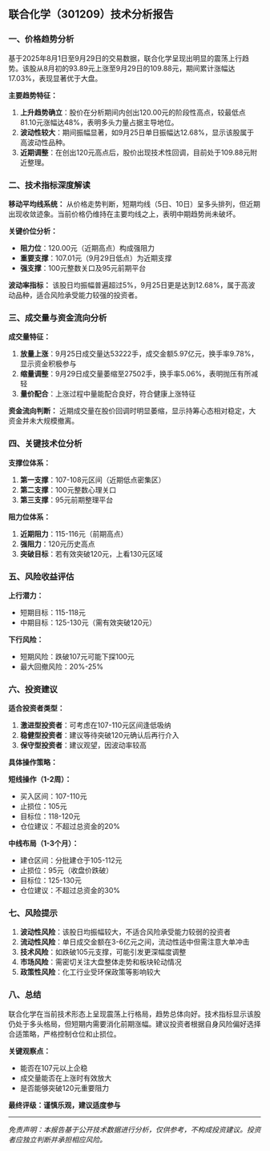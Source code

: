 ## 联合化学（301209）技术分析报告

### 一、价格趋势分析

基于2025年8月1日至9月29日的交易数据，联合化学呈现出明显的震荡上行趋势。该股从8月初的93.89元上涨至9月29日的109.88元，期间累计涨幅达17.03%，表现显著优于大盘。

**主要趋势特征：**
1. **上升趋势确立**：股价在分析期间内创出120.00元的阶段性高点，较最低点81.10元涨幅达48%，表明多头力量占据主导地位。
2. **波动性较大**：期间振幅显著，如9月25日单日振幅达12.68%，显示该股属于高波动性品种。
3. **近期调整**：在创出120元高点后，股价出现技术性回调，目前处于109.88元附近整理。

### 二、技术指标深度解读

**移动平均线系统：**
从价格走势判断，短期均线（5日、10日）呈多头排列，但近期出现收敛迹象。当前价格仍维持在主要均线之上，表明中期趋势尚未破坏。

**关键价位分析：**
- **阻力位**：120.00元（近期高点）构成强阻力
- **重要支撑**：107.01元（9月29日低点）为近期支撑
- **强支撑**：100元整数关口及95元前期平台

**波动率指标：**
该股日均振幅普遍超过5%，9月25日更是达到12.68%，属于高波动品种，适合风险承受能力较强的投资者。

### 三、成交量与资金流向分析

**成交量特征：**
1. **放量上涨**：9月25日成交量达53222手，成交金额5.97亿元，换手率9.78%，显示资金积极参与
2. **缩量调整**：9月29日成交量萎缩至27502手，换手率5.06%，表明抛压有所减轻
3. **量价配合**：上涨过程中量能配合良好，符合健康上涨特征

**资金流向判断：**
近期成交量在股价回调时明显萎缩，显示持筹心态相对稳定，大资金并未大规模撤离。

### 四、关键技术位分析

**支撑位体系：**
1. **第一支撑**：107-108元区间（近期低点密集区）
2. **第二支撑**：100元整数心理关口
3. **第三支撑**：95元前期整理平台

**阻力位体系：**
1. **近期阻力**：115-116元（前期高点）
2. **强阻力**：120元历史高点
3. **突破目标**：若有效突破120元，上看130元区域

### 五、风险收益评估

**上行潜力：**
- 短期目标：115-118元
- 中期目标：125-130元（需有效突破120元）

**下行风险：**
- 短期风险：跌破107元可能下探100元
- 最大回撤风险：20%-25%

### 六、投资建议

**适合投资者类型：**
1. **激进型投资者**：可考虑在107-110元区间逢低吸纳
2. **稳健型投资者**：建议等待突破120元确认后再行介入
3. **保守型投资者**：建议观望，因波动率较高

**具体操作策略：**

**短线操作（1-2周）：**
- 买入区间：107-110元
- 止损位：105元
- 目标位：118-120元
- 仓位建议：不超过总资金的20%

**中线布局（1-3个月）：**
- 建仓区间：分批建仓于105-112元
- 止损位：95元（收盘价跌破）
- 目标位：125-130元
- 仓位建议：不超过总资金的30%

### 七、风险提示

1. **波动性风险**：该股日均振幅较大，不适合风险承受能力较弱的投资者
2. **流动性风险**：单日成交金额在3-6亿元之间，流动性适中但需注意大单冲击
3. **技术风险**：如跌破105元支撑，可能引发更深幅度调整
4. **市场风险**：需密切关注大盘整体走势和板块轮动情况
5. **政策性风险**：化工行业受环保政策等影响较大

### 八、总结

联合化学在当前技术形态上呈现震荡上行格局，趋势总体向好。技术指标显示该股仍处于多头格局，但短期内需要消化前期涨幅。建议投资者根据自身风险偏好选择合适策略，严格控制仓位和止损位。

**关键观察点：**
- 能否在107元以上企稳
- 成交量能否在上涨时有效放大
- 是否能够突破120元重要阻力

**最终评级：谨慎乐观，建议适度参与**

---
*免责声明：本报告基于公开技术数据进行分析，仅供参考，不构成投资建议。投资者应独立判断并承担相应风险。*